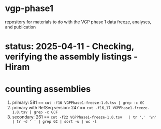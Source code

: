 # vgp-phase1
repository for materials to do with the VGP phase 1 data freeze, analyses,
and publication

# status: 2025-04-11 - Checking, verifying the assembly listings - Hiram

# counting assemblies
1. primary: 581 == `cut -f16 VGPPhase1-freeze-1.0.tsv | grep -c GC`
2. primary with RefSeq version: 247 == `cut -f16,17 VGPPhase1-freeze-1.0.tsv | grep -c GCF`
3. secondary: 261 == `cut -f22 VGPPhase1-freeze-1.0.tsv   | tr ',' '\n' | tr -d ' ' | grep GC | sort -u | wc -l`

